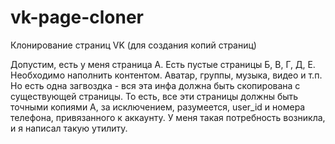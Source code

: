 # vk-page-cloner
Клонирование страниц VK (для создания копий страниц)

Допустим, есть у меня страница А. Есть пустые страницы Б, В, Г, Д, Е. Необходимо наполнить контентом. Аватар, группы, музыка, видео и т.п. Но есть одна загвоздка - вся эта инфа должна быть скопирована с существующей страницы. То есть, все эти страницы должны быть точными копиями А, за исключением, разумеется, user_id и номера телефона, привязанного к аккаунту. У меня такая потребность возникла, и я написал такую утилиту.

